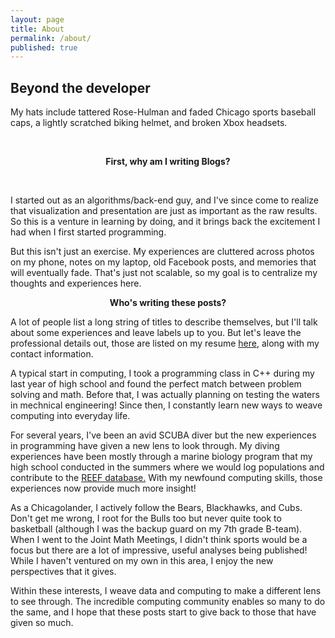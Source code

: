 ```yaml
---
layout: page
title: About
permalink: /about/
published: true
---
```


<h2>Beyond the developer</h2>
<p>My hats include tattered Rose-Hulman and faded Chicago sports baseball caps, a lightly scratched biking helmet, and broken Xbox headsets.</p>
<br>
<center><p ><strong><span class="manual">First, why am I writing</span> Blogs?</strong></p></center>
<br>
<div>
<p>I started out as an algorithms/back-end guy, and I've since come to realize that visualization and presentation are just as important as the raw results. So this is a venture in learning by doing, and it brings back the excitement I had when I first started programming. </p>
<p>But this isn't just an exercise. My experiences are cluttered across photos on my phone, notes on my laptop, old Facebook posts, and memories that will eventually fade. That's just not scalable, so my goal is to centralize my thoughts and experiences here.</p>
</div>
<center><p ><strong><span class="manual">Who's writing these posts?</span></strong></p></center>
<div>
<p>A lot of people list a long string of titles to describe themselves, but I'll talk about some experiences and leave labels up to you. But let's leave the professional details out, those are listed on my resume <a href="http://registry.jsonresume.org/peterseo">here</a>, along with my contact information.</p>
<p>A typical start in computing, I took a programming class in C++ during my last year of high school and found the perfect match between problem solving and math. Before that, I was actually planning on testing the waters in mechnical engineering! Since then, I constantly learn new ways to weave computing into everyday life.</p>
<p>For several years, I've been an avid SCUBA diver but the new experiences in programming have given a new lens to look through. My diving experiences have been mostly through a marine biology program that my high school conducted in the summers where we would log populations and contribute to the <a href="http://www.reef.org/">REEF database.</a> With my newfound computing skills, those experiences now provide much more insight!</p>
<p>As a Chicagolander, I actively follow the Bears, Blackhawks, and Cubs. Don't get me wrong, I root for the Bulls too but never quite took to basketball (although I was the backup guard on my 7th grade B-team). When I went to the Joint Math Meetings, I didn't think sports would be a focus but there are a lot of impressive, useful analyses being published! While I haven't ventured on my own in this area, I enjoy the new perspectives that it gives.</p>
<p>Within these interests, I weave data and computing to make a different lens to see through. The incredible computing community enables so many to do the same, and I hope that these posts start to give back to those that have given so much.</p></div>
